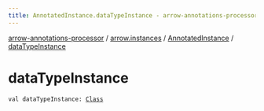 ```yaml
---
title: AnnotatedInstance.dataTypeInstance - arrow-annotations-processor
---
```


[arrow-annotations-processor](../../index.html) / [arrow.instances](../index.html) / [AnnotatedInstance](index.html) / [dataTypeInstance](./data-type-instance.html)

# dataTypeInstance

`val dataTypeInstance: `[`Class`](../../arrow.common.utils/-class-or-package-data-wrapper/-class/index.html)